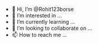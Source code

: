 - 👋 Hi, I’m @Rohit123borse
- 👀 I’m interested in ...
- 🌱 I’m currently learning ...
- 💞️ I’m looking to collaborate on ...
- 📫 How to reach me ...

<!---
Rohit123borse/Rohit123borse is a ✨ special ✨ repository because its `README.md` (this file) appears on your GitHub profile.
You can click the Preview link to take a look at your changes.
--->
